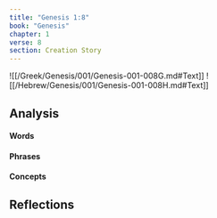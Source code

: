 ```yaml
---
title: "Genesis 1:8"
book: "Genesis"
chapter: 1
verse: 8
section: Creation Story
---
```

![[/Greek/Genesis/001/Genesis-001-008G.md#Text]]
![[/Hebrew/Genesis/001/Genesis-001-008H.md#Text]]

## Analysis

#### Words

#### Phrases

#### Concepts

## Reflections
